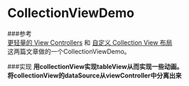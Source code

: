 # CollectionViewDemo

###参考    
[更轻量的 View Controllers](http://objccn.io/issue-1-1/) 
和 
[自定义 Collection View 布局](http://objccn.io/issue-3-3/)  
这两篇文章做的一个CollectionViewDemo。

###实现
**用collectionView实现tableView从而实现一些动画。  
将collectionView的dataSource从viewController中分离出来**